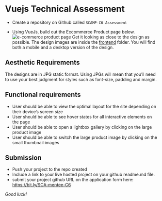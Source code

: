# Vuejs Technical Assessment  
- Create a repository on Github called ``SCAMP-C6 Assessment``

- Using VueJs, build out the Eccommerce Product page below. ![ e-commerce product page](https://github.com/WajesmartDevTeam/SCAMP-Cohort6-Technical-assessment/blob/master/intermediate/frontend/frontend-desktop.jpg?raw=true) 
Get it looking as close to the design as possible. The design images are inside the [frontend](https://github.com/WajesmartDevTeam/SCAMP-Cohort6-Technical-assessment/tree/master/intermediate/frontend) folder. You will find both a mobile and a desktop version of the design.


## Aesthetic Requirements
The designs are in JPG static format. Using JPGs will mean that you’ll need to use your best judgment for styles such as font-size, padding and margin.
  
## Functional requirements 
- User should be able to view the optimal layout for the site depending on their device’s screen size
- User should be able to see hover states for all interactive elements on the page
- User should be able to open a lightbox gallery by clicking on the large product image
- User should be able to switch the large product image by clicking on the small thumbnail images 

## Submission
- Push your project to the repo created
- Include a link to your live hosted project on your github readme.md file.
- submit your project github URL on the application form here: https://bit.ly/SCA-mentee-C6


*Good luck!*
